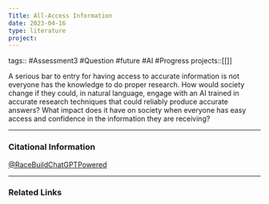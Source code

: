 ```yaml
---
Title: All-Access Information
date: 2023-04-16
type: literature
project:
---
```

tags:: #Assessment3 #Question #future #AI #Progress 
projects::[[]]


A serious bar to entry for having access to accurate information is not everyone has the knowledge to do proper research. How would society change if they could, in natural language, engage with an AI trained in accurate research techniques that could reliably produce accurate answers? What impact does it have on society when everyone has easy access and confidence in the information they are receiving?

---
### Citational Information

[@RaceBuildChatGPTPowered](@RaceBuildChatGPTPowered.md)


---

### Related Links

